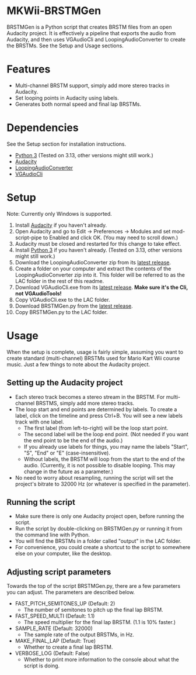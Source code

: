 # MKWii-BRSTMGen
BRSTMGen is a Python script that creates BRSTM files from an open Audacity project. It is effectively a pipeline that exports the audio from Audacity, and then uses VGAudioCli and LoopingAudioConverter to create the BRSTMs. See the Setup and Usage sections.

# Features
- Multi-channel BRSTM support, simply add more stereo tracks in Audacity.
- Set looping points in Audacity using labels.
- Generates both normal speed and final lap BRSTMs.

# Dependencies
See the Setup section for installation instructions.
- [Python 3](https://www.python.org/) (Tested on 3.13, other versions might still work.)
- [Audacity](https://www.audacityteam.org/)
- [LoopingAudioConverter](https://github.com/libertyernie/LoopingAudioConverter)
- [VGAudioCli](https://github.com/Thealexbarney/VGAudio)

# Setup
Note: Currently only Windows is supported.

1. Install [Audacity](https://www.audacityteam.org/) if you haven't already.
2. Open Audacity and go to Edit -> Preferences -> Modules and set mod-script-pipe to Enabled and click OK. (You may need to scroll down.)
3. Audacity must be closed and restarted for this change to take effect.
4. Install [Python 3](https://www.python.org/) if you haven't already. (Tested on 3.13, other versions might still work.)
5. Download the LoopingAudioConverter zip from its [latest release](https://github.com/libertyernie/LoopingAudioConverter/releases/latest).
6. Create a folder on your computer and extract the contents of the LoopingAudioConverter zip into it. This folder will be referred to as the LAC folder in the rest of this readme.
7. Download VGAudioCli.exe from its [latest release](https://github.com/Thealexbarney/VGAudio/releases/latest). **Make sure it's the Cli, not VGAudioTools!**
8. Copy VGAudioCli.exe to the LAC folder.
9. Download BRSTMGen.py from the [latest release](https://github.com/KevinVG207/MKWii-BRSTMGen/releases/latest).
10. Copy BRSTMGen.py to the LAC folder.

# Usage
When the setup is complete, usage is fairly simple, assuming you want to create standard (multi-channel) BRSTMs used for Mario Kart Wii course music. Just a few things to note about the Audacity project.
## Setting up the Audacity project
- Each stereo track becomes a stereo stream in the BRSTM. For multi-channel BRSTMS, simply add more stereo tracks.
- The loop start and end points are determined by labels. To create a label, click on the timeline and press Ctrl+B. You will see a new labels track with one label.
  - The first label (from left-to-right) will be the loop start point.
  - The second label will be the loop end point. (Not needed if you want the end point to be the end of the audio.)
  - If you already use labels for things, you may name the labels "Start", "S", "End" or "E" (case-insensitive).
  - Without labels, the BRSTM will loop from the start to the end of the audio. (Currently, it is not possible to disable looping. This may change in the future as a parameter.)
- No need to worry about resampling, running the script will set the project's bitrate to 32000 Hz (or whatever is specified in the parameter).

## Running the script
- Make sure there is only one Audacity project open, before running the script.
- Run the script by double-clicking on BRSTMGen.py or running it from the command line with Python.
- You will find the BRSTMs in a folder called "output" in the LAC folder.
- For convenience, you could create a shortcut to the script to somewhere else on your computer, like the desktop.

## Adjusting script parameters
Towards the top of the script BRSTMGen.py, there are a few parameters you can adjust. The parameters are described below.
- FAST_PITCH_SEMITONES_UP (Default: 2)
  - The number of semitones to pitch up the final lap BRSTM.
- FAST_SPEED_MULTI (Default: 1.1)
  - The speed multiplier for the final lap BRSTM. (1.1 is 10% faster.)
- SAMPLE_RATE (Default: 32000)
  - The sample rate of the output BRSTMs, in Hz.
- MAKE_FINAL_LAP (Default: True)
  - Whether to create a final lap BRSTM.
- VERBOSE_LOG (Default: False)
  - Whether to print more information to the console about what the script is doing.